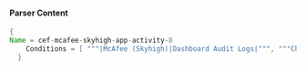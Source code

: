 #### Parser Content
```Java
{
Name = cef-mcafee-skyhigh-app-activity-8
    Conditions = [ """|McAfee (Skyhigh)|Dashboard Audit Logs|""", """Change Incident Status""" ]
  }
```
